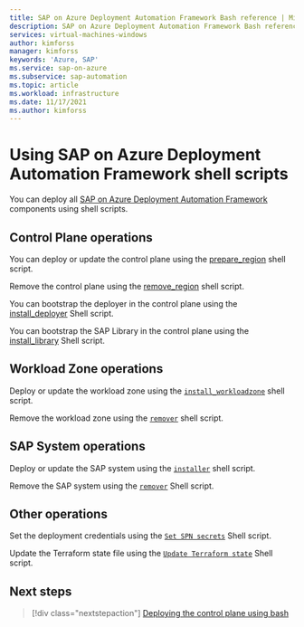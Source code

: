 ```yaml
---
title: SAP on Azure Deployment Automation Framework Bash reference | Microsoft Docs
description: SAP on Azure Deployment Automation Framework Bash reference
services: virtual-machines-windows
author: kimforss
manager: kimforss
keywords: 'Azure, SAP'
ms.service: sap-on-azure
ms.subservice: sap-automation
ms.topic: article
ms.workload: infrastructure
ms.date: 11/17/2021
ms.author: kimforss
---
```


# Using SAP on Azure Deployment Automation Framework shell scripts

You can deploy all [SAP on Azure Deployment Automation Framework](deployment-framework.md) components using shell scripts.

## Control Plane operations

You can deploy or update the control plane using the [prepare_region](bash/prepare-region.md) shell script.

Remove the control plane using the [remove_region](bash/remove-region.md) shell script.

You can bootstrap the deployer in the control plane using the [install_deployer](bash/install-deployer.md) Shell script.

You can bootstrap the SAP Library in the control plane using the [install_library](bash/install-library.md) Shell script.

## Workload Zone operations

Deploy or update the workload zone using the [`install_workloadzone`](bash/install-workloadzone.md) shell script.

Remove the workload zone using the [`remover`](bash/remover.md) shell script.


## SAP System operations

Deploy or update the SAP system using the [`installer`](bash/installer.md) shell script.

Remove the SAP system using the [`remover`](bash/remover.md)  Shell script.


## Other operations

Set the deployment credentials using the
[`Set SPN secrets`](bash/set-secrets.md) Shell script.

Update the Terraform state file using the
[`Update Terraform state`](bash/advanced-state-management.md) Shell script.

## Next steps

> [!div class="nextstepaction"]
> [Deploying the control plane using bash](bash/prepare-region.md)
